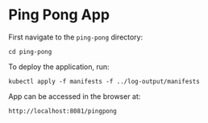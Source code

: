 # Ping Pong App

First navigate to the `ping-pong` directory:

```shell
cd ping-pong
```

To deploy the application, run:

```shell
kubectl apply -f manifests -f ../log-output/manifests
```

App can be accessed in the browser at:

```
http://localhost:8081/pingpong
```